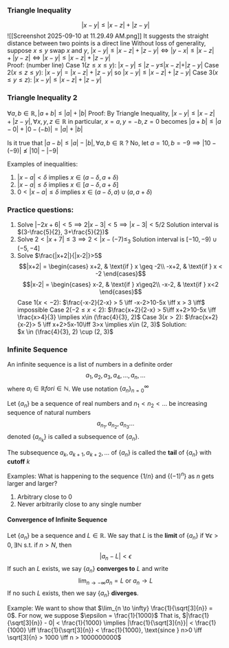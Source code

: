 ### Triangle Inequality
$$|x-y|\leq|x-z|+|z-y|$$
![[Screenshot 2025-09-10 at 11.29.49 AM.png]]
	It suggests the straight distance between two points is a direct line
	Without loss of generality, suppose $x \leq y$
			swap $x$ and $y$, $|x-y|\leq|x-z|+|z-y| \iff |y-x|\leq|x-z|+|y-z| \iff  |x-y|\leq |x-z|+|z-y|$   
	Proof: (number line)
		Case 1($z\leq x\leq y$):
			$|x-y|\leq|z-y\leq|x-z|+|z-y|$ 
		Case 2($x\leq z\leq y$):
			$|x-y|=|x-z|+|z-y|$ so $|x-y|\leq|x-z|+|z-y|$
		Case 3($x\leq y\leq z$):
			$|x-y|\leq|x-z|+|z-y|$
### Triangle Inequality 2
$\forall a, b \in \mathbb{R}, |a+b|\leq|a|+|b|$
Proof:
	By Triangle Inequality, $|x-y|\leq|x-z|+|z-y|, \forall x, y, z \in \mathbb{R}$
	in particular, $x= a, y = -b, z =0$
	becomes $|a+b|\leq|a-0|+|0-(-b)| = |a|+|b|$
	
Is it true that $|a - b|\leq|a|-|b|, \forall a, b \in \mathbb{R}$ ?
	No, let $a = 10, b = -9 \implies |10-(-9)|\nleq|10|-|-9|$ 

Examples of inequalities:
1) $|x-a|<\delta$ implies $x \in (a-\delta, a+\delta)$
2) $|x-a|\leq \delta$ implies $x \in [a-\delta, a+\delta]$
3) $0<|x-a|\leq\delta$ implies $x \in (a-\delta, a) \cup (a, a+\delta)$

### Practice questions:
1) Solve $|-2x+6|<5 \implies 2|x-3|<5 \implies |x-3|< 5/2$ 
	Solution interval is $(3-\frac{5}{2}, 3+\frac{5}{2})$
2) Solve $2<|x+7|\leq {3} \implies 2<|x-(-7)\leq_{3}$
	 Solution interval is $[-10, -9)\cup(-5, -4]$
3) Solve $\frac{|x+2|}{|x-2|}>5$
	$$|x+2| = \begin{cases}
x+2, & \text{if } x \geq -2\\
-x+2, & \text{if } x < -2
\end{cases}$$$$|x-2| = \begin{cases}
x-2, & \text{if } x\geq2\\
-x-2, & \text{if } x<2
\end{cases}$$
	Case 1($x<-2$):
	$\frac{-x-2}{2-x} > 5 \iff -x-2>10-5x \iff x > 3 \iff$ impossible
	Case 2($-2\leq x<2$):
	$\frac{x+2}{2-x} > 5\iff x+2>10-5x \iff \frac{x>4}{3} \implies x\in (\frac{4}{3}, 2)$ 
	Case 3($x>2$):
	$\frac{x+2}{x-2}> 5 \iff x+2>5x-10\iff 3>x \implies x\in (2, 3)$
	Solution:  
	$x \in (\frac{4}{3}, 2) \cup (2, 3)$


### Infinite Sequence
An infinite sequence is a list of numbers in a definite order
$$a_{1}, a_{2}, a_{3}, a_{4}, \dots, a_{n}, \dots$$
where $a_{i} \in \mathbb{R} for i \in \mathbb{N}$. We use notation $\{a_{n}\}^{\infty}_{n=0}$

Let $\{a_{n}\}$ be a sequence of real numbers and $n_1< n_2< \dots$ be increasing sequence of natural numbers$$a_{n_{1}}, a_{n_{2}}, a_{n_{3}}\dots$$ denoted $\{a_{n_{k}}\}$ is called a subsequence of $\{a_{n}\}$.

The subsequence $a_{k}, a_{k+1}, a_{k+2},\dots$ of $\{a_{n}\}$  is called the **tail** of $\{a_{n}\}$ with **cutoff** $k$


Examples:
What is happening to the sequence $\{1/n\}$ and $\{(-1)^n\}$ as $n$ gets larger and larger?
1) Arbitrary close to 0
2) Never arbitrarily close to any single number
#### Convergence of Infinite Sequence

Let $\{a_{n}\}$ be a sequence and $L \in \mathbb{R}$. We say that $L$ is the **limit** of $\{a_{n}\}$ if $\forall \epsilon > 0, \exists \mathbb{N}$ s.t. if $n>N$, then
$$
|a_{n}-L|<\epsilon
$$
If such an $L$ exists, we say $\{a_{n}\}$ **converges to** $L$ and write
$$\lim_{n \to -\infty} a_{n} = L \text{ or } a_{n} \to L$$If no such $L$ exists, then we say $\{a_{n}\}$ **diverges**.

Example:
We want to show that $\lim_{n \to \infty} \frac{1}{\sqrt[3]{n}} = 0$. For now, we suppose $\epsilon = \frac{1}{1000}$
That is, $|\frac{1}{\sqrt[3]{n}} - 0| < \frac{1}{1000} \implies |\frac{1}{\sqrt[3]{n}}| < \frac{1}{1000} \iff  \frac{1}{\sqrt[3]{n}} < \frac{1}{1000}, \text{since } n>0 \iff \sqrt[3]{n} > 1000 \iff n > 1000000000$





